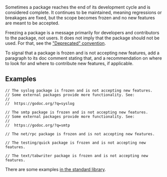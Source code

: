 Sometimes a package reaches the end of its development cycle and is considered complete. It continues to be maintained, meaning regressions or breakages are fixed, but the scope becomes frozen and no new features are meant to be accepted.

Freezing a package is a message primarily for developers and contributors to the package, not users. It does not imply that the package should not be used. For that, see the ["Deprecated" convention](Deprecated.md).

To signal that a package is frozen and is not accepting new features, add a paragraph to its doc comment stating that, and a recommendation on where to look for and where to contribute new features, if applicable.

## Examples

```
// The syslog package is frozen and is not accepting new features.
// Some external packages provide more functionality. See:
//
// 	https://godoc.org/?q=syslog
```

```
// The smtp package is frozen and is not accepting new features.
// Some external packages provide more functionality. See:
//
// 	https://godoc.org/?q=smtp
```

```
// The net/rpc package is frozen and is not accepting new features.
```

```
// The testing/quick package is frozen and is not accepting new features.
```

```
// The text/tabwriter package is frozen and is not accepting new features.
```

There are some examples [in the standard library](https://golang.org/search?q=frozen).
